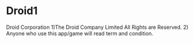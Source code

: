 # Droid1
Droid Corporation
1)The Droid Company Limited All Rights are Reserved.
2) Anyone who use this app/game will read term and condition.

